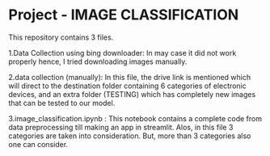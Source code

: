 # Project - IMAGE CLASSIFICATION

This repository contains 3 files.

1.Data Collection using bing downloader: 
    In may case it did not work properly hence, I tried downloading images manually. 
    
2.data collection (manually):
    In this file, the drive link is mentioned which will direct to the destination folder containing 6 categories of electronic devices, and an extra folder (TESTING) which has             completely new images that can be tested to our model.
    
3.image_classification.ipynb :
    This notebook contains a complete code from data preprocessing till making an app in streamlit. Alos, in this file 3 categories are taken into consideration. But, more than 3           categories also one can consider.
